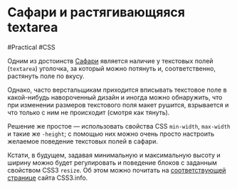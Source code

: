 # Сафари и растягивающяяся textarea

#Practical #CSS

Одним из достоинств [Сафари](http://www.apple.com/safari/) является наличие у текстовых полей (`textarea`) уголочка, за который можно потянуть и, соответственно, растянуть поле по вкусу.

Однако, часто верстальщикам приходится вписывать текстовое поле в какой-нибудь навороченный дизайн и иногда можно обнаружить, что при изменении размеров текстового поля макет рушится, взрывается и что только с ним не происходит (смотря как тянуть).

Решение же простое — использовать свойства CSS `min-width`, `max-width` и такие же `-height`; с помощью них можно очень просто настроить желаемое поведение текстовых полей в сафари.

Кстати, в будущем, задавая минимальную и максимальную высоту и ширину можно будет регулировать и поведение блоков с заданным свойством CSS3 `resize`. Об этом можно почитать на [соответствующей странице](http://www.css3.info/preview/resize/) сайта CSS3.info.
